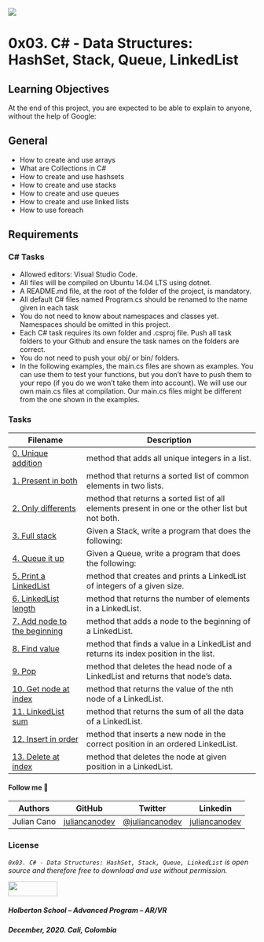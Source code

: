 ![](https://www.cnjobs.dk/drupal/sites/default/files/2019-01/csharp-01.png)

# 0x03. C# - Data Structures: HashSet, Stack, Queue, LinkedList

## Learning Objectives
At the end of this project, you are expected to be able to explain to anyone, without the help of Google:

## General
* How to create and use arrays
* What are Collections in C#
* How to create and use hashsets
* How to create and use stacks
* How to create and use queues
* How to create and use linked lists
* How to use foreach

## Requirements

### C# Tasks
* Allowed editors: Visual Studio Code.
* All files will be compiled on Ubuntu 14.04 LTS using dotnet.
* A README.md file, at the root of the folder of the project, is mandatory.
* All default C# files named Program.cs should be renamed to the name given in each task
* You do not need to know about namespaces and classes yet. Namespaces should be omitted in this project.
* Each C# task requires its own folder and .csproj file. Push all task folders to your Github and ensure the task names on the folders are correct.
* You do not need to push your obj/ or bin/ folders.
* In the following examples, the main.cs files are shown as examples. You can use them to test your functions, but you don’t have to push them to your repo (if you do we won’t take them into account). We will use our own main.cs files at compilation. Our main.cs files might be different from the one shown in the examples.

### Tasks

| **Filename** | **Description** |
|---|---|
| [0. Unique addition](./0-unique_add/) | method that adds all unique integers in a list.  |
| [1. Present in both](./1-common_elements/) | method that returns a sorted list of common elements in two lists.  |
| [2. Only differents](./2-different_elements/) | method that returns a sorted list of all elements present in one or the other list but not both.  |
| [3. Full stack](./3-stack_push_pop/) | Given a Stack<string>, write a program that does the following:  |
| [4. Queue it up](./4-queue_enqueue_dequeue) | Given a Queue<string>, write a program that does the following:  |
| [5. Print a LinkedList](./5-print_linkedlist/) | method that creates and prints a LinkedList of integers of a given size.  |
| [6. LinkedList length](./6-linkedlist_length/) | method that returns the number of elements in a LinkedList.  |
| [7. Add node to the beginning](./7-linkedlist_add/) |  method that adds a node to the beginning of a LinkedList. |
| [8. Find value](./8-linkedlist_find/) | method that finds a value in a LinkedList and returns its index position in the list.  |
| [9. Pop](./9-linkedlist_pop/) | method that deletes the head node of a LinkedList and returns that node’s data.  |
| [10. Get node at index](./10-linkedlist_get_node/) | method that returns the value of the nth node of a LinkedList.  |
| [11. LinkedList sum](./11-linkedlist_sum/) | method that returns the sum of all the data of a LinkedList.  |
| [12. Insert in order](./12-linkedlist_insert/) | method that inserts a new node in the correct position in an ordered LinkedList.  |
| [13. Delete at index](./13-linkedlist_delete/) | method that deletes the node at given position in a LinkedList.

#### Follow me 💬

| Authors | GitHub | Twitter | Linkedin |
| :---: | :---: | :---: | :---: |
| Julian Cano | [juliancanodev](https://github.com/JulianCanoDev) | [@juliancanodev](https://twitter.com/JulianCanoDev) | [juliancanodev](https://www.linkedin.com/in/juliancanodev/) |

### License
*`0x03. C# - Data Structures: HashSet, Stack, Queue, LinkedList` is open source and therefore free to download and use without permission.*

<a href="url"><img src="https://www.holbertonschool.com/holberton-logo.png" align="middle" width="100" height="30"></a>

##### Holberton School – Advanced Program – AR/VR
##### December, 2020. Cali, Colombia